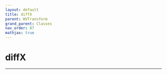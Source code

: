 ```yaml
---
layout: default
title: diffX
parent: WVTransform
grand_parent: Classes
nav_order: 87
mathjax: true
---
```


#  diffX




---

